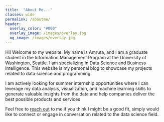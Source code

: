 ```yaml
---
title:  "About Me..."
classes: wide
permalink: /aboutme/
header:
  overlay_color: "#000"
  overlay_image: /images/overlay.jpg
  og_image: /images/overlay.jpg
---
```


Hi! Welcome to my website. My name is Amruta, and I am a graduate student in the Information Management Program at the University of Washington, Seattle. I am specializing in Data Science and Business Intelligence. This website is my personal blog to showcase my projects related to data science and programming.  
  
I am actively looking for summer internship opportunities where I can leverage my data analysis, visualization, and machine learning skills to generate valuable insights from the data and help companies deliver the best possible products and services

Feel free to [reach out](mailto:amruta11@uw.edu) to me if you think I might be a good fit, simply would like to connect or engage in conversation related to the data science field.

<!-- #### **Background**
I have completed my undergrad in civil egineering from India. After completing my undergrad studies, I took up a job as an engineer at an aluminum formwork (a temporary mold in which concrete is poured and formed) designing firm. I worked there for one and a half years. All of this time, I designed the formwork using computer-aided design (CAD) software. I recall, even during my undergrad, I spent a significant amount of my time drawing building plans and carrying out design analysis using computer software. I’ve always found technology to be intriguing and was astonished by the advances it has led in the construction field. -->

<!-- #### Summary of Skills
I have gained experience in exploratory data analysis and visualization using R and Python through the ongoing coursework and a past project and I am familiar with R libraries like dplyr, ggplot2, stringr, etc. I have also studied the statistical methods required in data science like hypotesis testing, regression and prediction. I will be focusing on the concepts like inferential statistics, supervised and unsupervised machine learning, and network analysis for the upcoming quarter. I have also completed a full-stack web development course, as a part of which I developed an Instagram like web app using JavaScript, React, NodeJS, MongoDB, and HTML & CSS. -->


